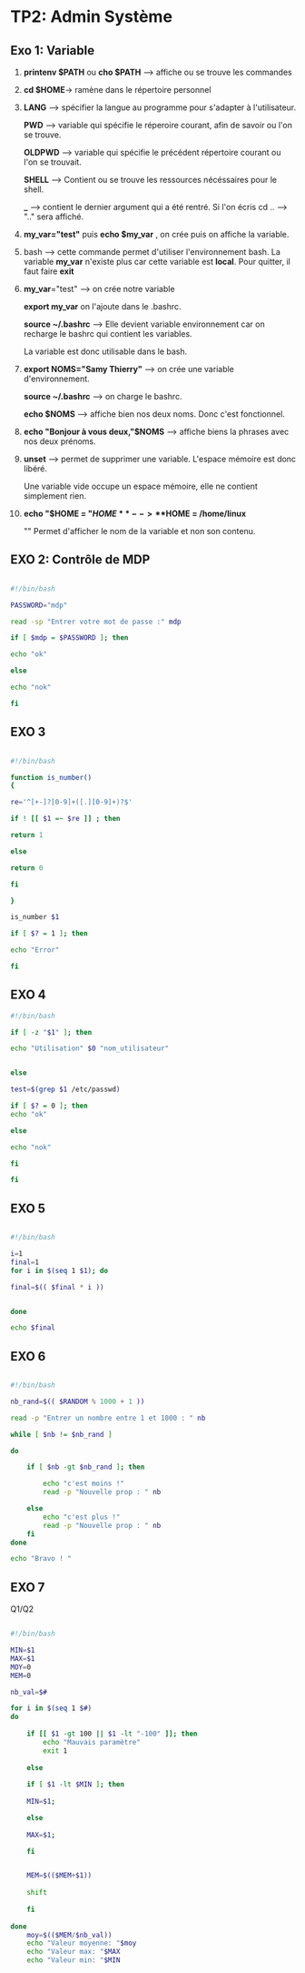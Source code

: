 # TP2: Admin Système

## Exo 1: Variable

1. **printenv $PATH** ou **cho $PATH** --> affiche ou se trouve les commandes

2. **cd $HOME**-> ramène dans le répertoire personnel

3. 
   **LANG** --> spécifier la langue  au programme pour s'adapter à l'utilisateur.
   
   **PWD** --> variable qui spécifie le réperoire courant, afin de savoir ou l'on se trouve.
   
   **OLDPWD** --> variable qui spécifie le précédent répertoire courant ou l'on se trouvait.
   
   **SHELL** --> Contient ou se trouve les ressources nécéssaires pour le shell.
   
   **_** --> contient le dernier argument qui a été rentré. Si l'on écris cd .. --> ".." sera affiché.
   
4. **my_var="test"** puis **echo $my_var** , on crée puis on affiche la variable.

5. bash --> cette commande permet d'utiliser l'environnement bash. La variable **my_var** n'existe plus car cette variable est **local**.
   Pour quitter, il faut faire **exit**
   

6. **my_var**="test" --> on crée notre variable 

   **export my_var** on l'ajoute dans le .bashrc.
   
   **source ~/.bashrc** --> Elle devient variable environnement car on recharge le bashrc qui contient les variables.
   
   La variable est donc utilisable dans le bash.
   
   
7. **export NOMS="Samy Thierry"** --> on crée une variable d'environnement.

   **source ~/.bashrc** --> on charge le bashrc.
  
   **echo $NOMS** --> affiche bien nos deux noms. Donc c'est fonctionnel.
   
   
8. **echo "Bonjour à vous deux,"$NOMS** --> affiche biens la phrases avec nos deux prénoms.

9. **unset** --> permet de supprimer une variable. L'espace mémoire est donc libéré.
   
   Une variable vide occupe un espace mémoire, elle ne contient simplement rien. 

10. **echo "\$HOME = "$HOME** --> **$HOME = /home/linux**

    "\" Permet d'afficher le nom de la variable et non son contenu.
    
    
## EXO 2: Contrôle de MDP

```bash

#!/bin/bash

PASSWORD="mdp"

read -sp "Entrer votre mot de passe :" mdp

if [ $mdp = $PASSWORD ]; then

echo "ok"

else

echo "nok"

fi

```

## EXO 3

```bash

#!/bin/bash

function is_number()
{

re='^[+-]?[0-9]+([.][0-9]+)?$'

if ! [[ $1 =~ $re ]] ; then

return 1

else

return 0

fi

}

is_number $1

if [ $? = 1 ]; then

echo "Error"

fi
```

## EXO 4

```bash
#!/bin/bash

if [ -z "$1" ]; then

echo "Utilisation" $0 "nom_utilisateur"


else

test=$(grep $1 /etc/passwd)

if [ $? = 0 ]; then
echo "ok"

else

echo "nok"

fi

fi
```

## EXO 5

```bash

#!/bin/bash

i=1
final=1
for i in $(seq 1 $1); do

final=$(( $final * i ))


done

echo $final

```

## EXO 6 

```bash 

#!/bin/bash

nb_rand=$(( $RANDOM % 1000 + 1 ))

read -p "Entrer un nombre entre 1 et 1000 : " nb

while [ $nb != $nb_rand ]

do

	if [ $nb -gt $nb_rand ]; then

		echo "c'est moins !"
		read -p "Nouvelle prop : " nb

	else
		echo "c'est plus !"
		read -p "Nouvelle prop : " nb
	fi
done

echo "Bravo ! "

```

## EXO 7

Q1/Q2

```bash

#!/bin/bash

MIN=$1
MAX=$1
MOY=0
MEM=0

nb_val=$#

for i in $(seq 1 $#)
do
	
	if [[ $1 -gt 100 || $1 -lt "-100" ]]; then
		echo "Mauvais paramètre"
		exit 1
		
	else
	
	if [ $1 -lt $MIN ]; then
	
	MIN=$1;	

	else
	
	MAX=$1;

	fi


	MEM=$(($MEM+$1))
	
	shift
	
	fi
	
done
	moy=$(($MEM/$nb_val))
	echo "Valeur moyenne: "$moy
	echo "Valeur max: "$MAX
	echo "Valeur min: "$MIN

```
